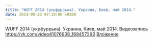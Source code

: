 ```yaml
---
title: "WUFF 2014 (укрфуррька). Украина, Киев, май 2014."
date: 2014-05-23 07:19:00 +0300
---
```


WUFF 2014 (укрфуррька). Украина, Киев, май 2014.
Видеозапись
<a class="vk-attach" href="https://vk.com/video41076938_168457293">https://vk.com/video41076938_168457293</a>
<a class="vk-attach" href="https://vk.com/video41076938_168457293">Вложение</a>
